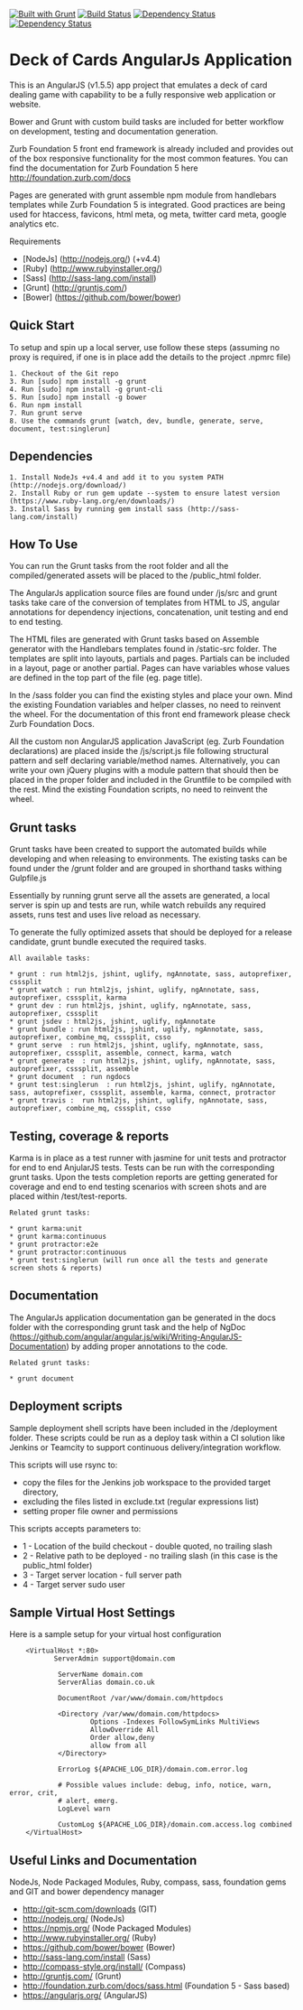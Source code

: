 [![Built with Grunt](https://cdn.gruntjs.com/builtwith.png)](http://gruntjs.com/)
[![Build Status](https://travis-ci.org/bardius/deckOfCards.svg?branch=master)](https://travis-ci.org/bardius/deckOfCards)
[![Dependency Status](https://www.versioneye.com/user/projects/573331eaa0ca350034be76b8/badge.png)](https://www.versioneye.com/user/projects/573331eaa0ca350034be76b8)
[![Dependency Status](https://www.versioneye.com/user/projects/573331eca0ca35004cf77c41/badge.png)](https://www.versioneye.com/user/projects/573331eca0ca35004cf77c41)

Deck of Cards AngularJs Application
============================================================================

This is an AngularJS (v1.5.5) app project that emulates a deck of card dealing game with capability to be a fully 
responsive web application or website.

Bower and Grunt with custom build tasks are included for better workflow on development, testing and documentation 
generation.

Zurb Foundation 5 front end framework is already included and provides out of the box responsive functionality for the 
most common features. You can find the documentation for Zurb Foundation 5 here http://foundation.zurb.com/docs

Pages are generated with grunt assemble npm module from handlebars templates while Zurb Foundation 5 is integrated.
Good practices are being used for htaccess, favicons, html meta, og meta, twitter card meta, google analytics etc.

Requirements

* [NodeJs]  (http://nodejs.org/) (+v4.4)
* [Ruby]    (http://www.rubyinstaller.org/)
* [Sass]    (http://sass-lang.com/install)
* [Grunt]   (http://gruntjs.com/)
* [Bower]   (https://github.com/bower/bower)


Quick Start
------------------------------------------------------

To setup and spin up a local server, use follow these steps 
(assuming no proxy is required, if one is in place add the details to the project .npmrc file)

    1. Checkout of the Git repo
    3. Run [sudo] npm install -g grunt
    4. Run [sudo] npm install -g grunt-cli
    5. Run [sudo] npm install -g bower
    6. Run npm install
    7. Run grunt serve
    8. Use the commands grunt [watch, dev, bundle, generate, serve, document, test:singlerun]


Dependencies
---------------------------------------------

    1. Install NodeJs +v4.4 and add it to you system PATH (http://nodejs.org/download/)
    2. Install Ruby or run gem update --system to ensure latest version (https://www.ruby-lang.org/en/downloads/)
    3. Install Sass by running gem install sass (http://sass-lang.com/install)


How To Use
---------------------------------------------

You can run the Grunt tasks from the root folder and all the compiled/generated assets will be placed to the /public_html 
folder.

The AngularJs application source files are found under /js/src and grunt tasks take care of the conversion of templates
from HTML to JS, angular annotations for dependency injections, concatenation, unit testing and end to end testing.

The HTML files are generated with Grunt tasks based on Assemble generator with the Handlebars templates found in 
/static-src folder. The templates are split into layouts, partials and pages. Partials can be included in a layout, 
page or another partial. Pages can have variables whose values are defined in the top part of the file (eg. page title).

In the /sass folder you can find the existing styles and place your own. Mind the existing Foundation variables and 
helper classes, no need to reinvent the wheel. For the documentation of this front end framework please check 
Zurb Foundation Docs.

All the custom non AngularJS application JavaScript (eg. Zurb Foundation declarations) are placed inside the /js/script.js 
file following structural pattern and self declaring variable/method names. Alternatively, you can write your own 
jQuery plugins with a module pattern that should then be placed in the proper folder and included in the Gruntfile to be 
compiled with the rest. Mind the existing Foundation scripts, no need to reinvent the wheel.


Grunt tasks
---------------------------------------------

Grunt tasks have been created to support the automated builds while developing and when releasing to environments.
The existing tasks can be found under the /grunt folder and are grouped in shorthand tasks withing Gulpfile.js

Essentially by running grunt serve all the assets are generated, a local server is spin up and tests are run, while 
watch rebuilds any required assets, runs test and uses live reload as necessary.
 
To generate the fully optimized assets that should be deployed for a release candidate, grunt bundle executed the 
required tasks.

    All available tasks:

    * grunt : run html2js, jshint, uglify, ngAnnotate, sass, autoprefixer, csssplit
    * grunt watch : run html2js, jshint, uglify, ngAnnotate, sass, autoprefixer, csssplit, karma
    * grunt dev : run html2js, jshint, uglify, ngAnnotate, sass, autoprefixer, csssplit
    * grunt jsdev : html2js, jshint, uglify, ngAnnotate
    * grunt bundle : run html2js, jshint, uglify, ngAnnotate, sass, autoprefixer, combine_mq, csssplit, csso
    * grunt serve  : run html2js, jshint, uglify, ngAnnotate, sass, autoprefixer, csssplit, assemble, connect, karma, watch
    * grunt generate  : run html2js, jshint, uglify, ngAnnotate, sass, autoprefixer, csssplit, assemble
    * grunt document  : run ngdocs
    * grunt test:singlerun  : run html2js, jshint, uglify, ngAnnotate, sass, autoprefixer, csssplit, assemble, karma, connect, protractor
    * grunt travis :  run html2js, jshint, uglify, ngAnnotate, sass, autoprefixer, combine_mq, csssplit, csso


Testing, coverage & reports
---------------------------------------------

Karma is in place as a test runner with jasmine for unit tests and protractor for end to end AnjularJS tests. 
Tests can be run with the corresponding grunt tasks. Upon the tests completion reports are getting generated for coverage
and end to end testing scenarios with screen shots and are placed within /test/test-reports.

    Related grunt tasks:
    
    * grunt karma:unit
    * grunt karma:continuous
    * grunt protractor:e2e
    * grunt protractor:continuous
    * grunt test:singlerun (will run once all the tests and generate screen shots & reports)


Documentation
---------------------------------------------

The AngularJs application documentation gan be generated in the docs folder with the corresponding grunt task and the 
help of NgDoc (https://github.com/angular/angular.js/wiki/Writing-AngularJS-Documentation) by adding proper annotations 
to the code.

    Related grunt tasks:
    
    * grunt document


Deployment scripts
---------------------------------------------

Sample deployment shell scripts have been included in the /deployment folder. These scripts could be run as a deploy task 
within a CI solution like Jenkins or Teamcity to support continuous delivery/integration workflow.

This scripts will use rsync to:

* copy the files for the Jenkins job workspace to the provided target directory,
* excluding the files listed in exclude.txt (regular expressions list)
* setting proper file owner and permissions

This scripts accepts parameters to:

* 1 - Location of the build checkout - double quoted, no trailing slash
* 2 - Relative path to be deployed - no trailing slash (in this case is the public_html folder)
* 3 - Target server location - full server path
* 4 - Target server sudo user


Sample Virtual Host Settings
---------------------------------------------

Here is a sample setup for your virtual host configuration

	    <VirtualHost *:80>
               ServerAdmin support@domain.com

                ServerName domain.com
                ServerAlias domain.co.uk

                DocumentRoot /var/www/domain.com/httpdocs

                <Directory /var/www/domain.com/httpdocs>
                        Options -Indexes FollowSymLinks MultiViews
                        AllowOverride All
                        Order allow,deny
                        allow from all
                </Directory>

                ErrorLog ${APACHE_LOG_DIR}/domain.com.error.log

                # Possible values include: debug, info, notice, warn, error, crit,
                # alert, emerg.
                LogLevel warn

                CustomLog ${APACHE_LOG_DIR}/domain.com.access.log combined
        </VirtualHost>
        

Useful Links and Documentation
----------------------------------------------
NodeJs, Node Packaged Modules, Ruby, compass, sass, foundation gems and GIT and bower dependency manager

* http://git-scm.com/downloads				(GIT)
* http://nodejs.org/					    (NodeJs)
* https://npmjs.org/					    (Node Packaged Modules)
* http://www.rubyinstaller.org/				(Ruby)
* https://github.com/bower/bower			(Bower)
* http://sass-lang.com/install				(Sass)
* http://compass-style.org/install/			(Compass)
* http://gruntjs.com/			            (Grunt)
* http://foundation.zurb.com/docs/sass.html	(Foundation 5 - Sass based)
* https://angularjs.org/                    (AngularJS)
